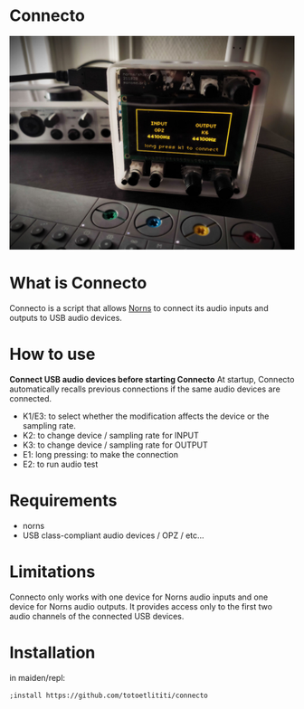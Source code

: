 # Connecto
![](./lib/connecto-screenshot.jpg)

# What is Connecto
Connecto is a script that allows [Norns](https://monome.org/docs/norns/) to connect its audio inputs and outputs to USB audio devices. 

# How to use
**Connect USB audio devices before starting Connecto**
At startup, Connecto automatically recalls previous connections if the same audio devices are connected.

- K1/E3: to select whether the modification affects the device or the sampling rate.
- K2: to change device / sampling rate for INPUT
- K3: to change device / sampling rate for OUTPUT
- E1: long pressing: to make the connection
- E2: to run audio test


# Requirements
* norns
* USB class-compliant audio devices / OPZ / etc...

# Limitations
Connecto only works with one device for Norns audio inputs and one device for Norns audio outputs.
It provides access only to the first two audio channels of the connected USB devices.

# Installation
in maiden/repl:
```
;install https://github.com/totoetlititi/connecto
```
